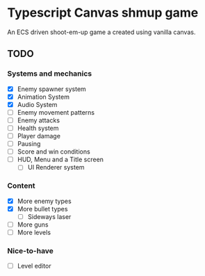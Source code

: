 # Typescript Canvas shmup game
An ECS driven shoot-em-up game a created using vanilla canvas.

## TODO

### Systems and mechanics

- [x] Enemy spawner system
- [x] Animation System
- [x] Audio System
- [ ] Enemy movement patterns
- [ ] Enemy attacks
- [ ] Health system
- [ ] Player damage
- [ ] Pausing
- [ ] Score and win conditions
- [ ] HUD, Menu and a Title screen
    - [ ] UI Renderer system

### Content

- [x] More enemy types
- [x] More bullet types
    - [ ] Sideways laser
- [ ] More guns
- [ ] More levels

### Nice-to-have
- [ ] Level editor
